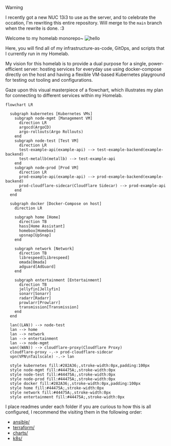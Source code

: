 > [!WARNING]
> I recently got a new NUC 13i3 to use as the server, and to celebrate the occation, I'm rewriting this entire repository. Will merge to the `main` branch when the rewrite is done. :3

Welcome to my homelab monorepo~
![hello](https://user-images.githubusercontent.com/29174850/175776352-685c582f-0ded-416e-a7c7-2fbb77bca605.gif)

Here, you will find all of my infrastructure-as-code, GitOps, and scripts that I currently run in my Homelab.

My vision for this homelab is to provide a dual purpose for a single, power-efficient server: hosting services for everyday use using docker-compose directly on the host and having a flexible VM-based Kubernetes playground for testing out tooling and configurations.

Gaze upon this visual masterpiece of a flowchart, which illustrates my plan for connecting to different services within my Homelab.

```mermaid
flowchart LR

  subgraph kubernetes [Kubernetes VMs]
    subgraph node-mgmt [Management VM]
      direction LR
      argocd(ArgoCD)
      argo-rollouts(Argo Rollouts)
    end
    subgraph node-test [Test VM]
      direction LR
      test-example-api(example-api) --> test-example-backend(example-backend)
      test-metallb(metallb) --> test-example-api
    end
    subgraph node-prod [Prod VM]
      direction LR
      prod-example-api(example-api) --> prod-example-backend(example-backend)
      prod-cloudflare-sidecar(Cloudflare Sidecar) --> prod-example-api
    end
  end

  subgraph docker [Docker-Compose on host]
    direction LR

    subgraph home [Home]
      direction TB
      hass[Home Assistant]
      homebox[Homebox]
      upsnap[UpSnap]
    end

    subgraph network [Network]
      direction TB
      librespeed[Librespeed]
      omada[Omada]
      adguard[AdGuard]
    end

    subgraph entertainment [Entertainment]
      direction TB
      jellyfin[Jellyfin]
      sonarr[Sonarr]
      radarr[Radarr]
      prowlarr[Prowlarr]
      transmission[Transmission]
    end
  end

  lan((LAN)) --> node-test
  lan --> home
  lan --> network
  lan --> entertainment
  lan --> node-mgmt
  wan((WAN)) --> cloudflare-proxy(Cloudflare Proxy)
  cloudflare-proxy -.-> prod-cloudflare-sidecar
  vpn(VPN\nTailscale) -.-> lan

  style kubernetes fill:#282A36;,stroke-width:0px,padding:100px
  style node-mgmt fill:#44475A;,stroke-width:0px
  style node-test fill:#44475A;,stroke-width:0px
  style node-prod fill:#44475A;,stroke-width:0px
  style docker fill:#282A36;,stroke-width:0px,padding:100px
  style home fill:#44475A;,stroke-width:0px
  style network fill:#44475A;,stroke-width:0px
  style entertainment fill:#44475A;,stroke-width:0px
```



I place readmes under each folder if you are curious to how this is all configured, I recommend the visiting them in the following order:
  - [ansible/](https://github.com/frealmyr/homelab/tree/main/ansible)
  - [terraform/](https://github.com/frealmyr/homelab/tree/main/terraform)
  - [charts/](https://github.com/frealmyr/homelab/tree/main/charts)
  - [k8s/](https://github.com/frealmyr/homelab/tree/main/k8s)

